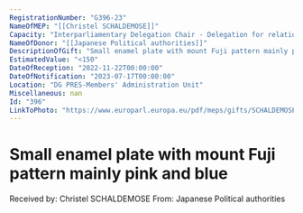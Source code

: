 ```yaml
---
RegistrationNumber: "G396-23"
NameOfMEP: "[[Christel SCHALDEMOSE]]"
Capacity: "Interparliamentary Delegation Chair - Delegation for relations with Japan"
NameOfDonor: "[[Japanese Political authorities]]"
DescriptionOfGift: "Small enamel plate with mount Fuji pattern mainly pink and blue"
EstimatedValue: "<150"
DateOfReception: "2022-11-22T00:00:00"
DateOfNotification: "2023-07-17T00:00:00"
Location: "DG PRES-Members' Administration Unit"
Miscellaneous: nan
Id: "396"
LinkToPhoto: "https://www.europarl.europa.eu/pdf/meps/gifts/SCHALDEMOSE%20Christel_G396-23.JPG#"
---
```


# Small enamel plate with mount Fuji pattern mainly pink and blue

Received by: Christel SCHALDEMOSE
From: Japanese Political authorities
